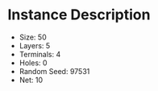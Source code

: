 # Instance Description

* Size: 50
* Layers: 5
* Terminals: 4
* Holes: 0
* Random Seed: 97531
* Net: 10
